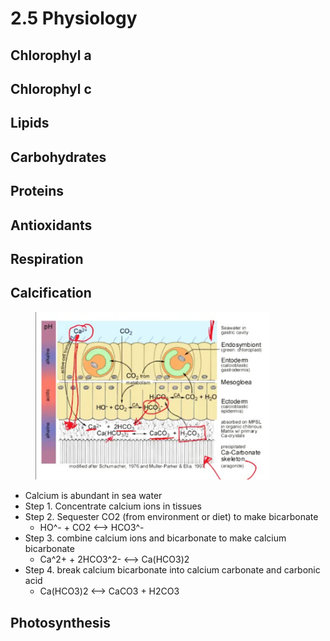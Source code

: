 # 2.5 Physiology

## Chlorophyl a

## Chlorophyl c

## Lipids

## Carbohydrates

## Proteins

## Antioxidants&#x20;

## Respiration

## Calcification

<figure><img src="../.gitbook/assets/Screen Shot 2023-05-15 at 4.47.40 PM.png" alt="" width="375"><figcaption></figcaption></figure>

* Calcium is abundant in sea water&#x20;
* Step 1. Concentrate calcium ions in tissues
* Step 2. Sequester CO2 (from environment or diet) to make bicarbonate&#x20;
  * HO^- + CO2 <--> HCO3^-
* Step 3. combine calcium ions and bicarbonate to make calcium bicarbonate&#x20;
  * Ca^2+  + 2HCO3^2-  <--> Ca(HCO3)2
* Step 4. break calcium bicarbonate into calcium carbonate and carbonic acid&#x20;
  * Ca(HCO3)2 <--> CaCO3 + H2CO3

## Photosynthesis&#x20;





